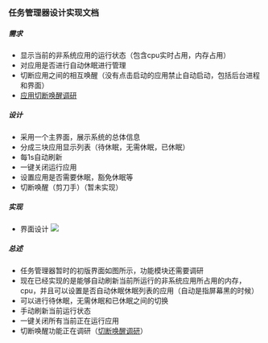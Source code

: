 ### 任务管理器设计实现文档

##### 需求
  - 显示当前的非系统应用的运行状态（包含cpu实时占用，内存占用）
  - 对应用是否进行自动休眠进行管理
  - 切断应用之间的相互唤醒（没有点击启动的应用禁止自动启动，包括后台进程和界面）
  - [应用切断唤醒调研](https://github.com/openthos/systemui-analysis/blob/master/LJH/%E5%BA%94%E7%94%A8%E5%88%87%E6%96%AD%E5%94%A4%E9%86%92%E8%B0%83%E7%A0%94.md)
  
##### 设计 
   - 采用一个主界面，展示系统的总体信息
   - 分成三块应用显示列表（待休眠，无需休眠，已休眠）
   - 每1s自动刷新
   - 一键关闭运行应用
   - 设置应用是否需要休眠，豁免休眠等
   - 切断唤醒（剪刀手）（暂未实现）
   
##### 实现
   - 界面设计
   ![](https://github.com/openthos/systemui-analysis/blob/master/LJH/design/taskmanager_layout.png)
   
##### 总述
   - 任务管理器暂时的初版界面如图所示，功能模块还需要调研
   - 现在已经实现的是能够自动刷新当前所运行的非系统应用所占用的内存，cpu，并且可以设置是否自动休眠休眠列表的应用（自动是指屏幕黑的时候）
   - 可以进行待休眠，无需休眠和已休眠之间的切换
   - 手动刷新当前运行状态
   - 一键关闭所有当前正在运行应用
   - 切断唤醒功能正在调研（[切断唤醒调研](https://github.com/openthos/systemui-analysis/blob/master/LJH/%E5%BA%94%E7%94%A8%E5%88%87%E6%96%AD%E5%94%A4%E9%86%92%E8%B0%83%E7%A0%94.md)）
